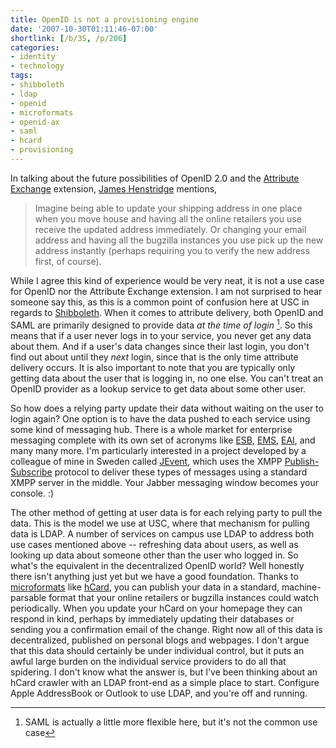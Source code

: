```yaml
---
title: OpenID is not a provisioning engine
date: '2007-10-30T01:11:46-07:00'
shortlink: [/b/3S, /p/206]
categories:
- identity
- technology
tags:
- shibboleth
- ldap
- openid
- microformats
- openid-ax
- saml
- hcard
- provisioning
---
```

In talking about the future possibilities of OpenID 2.0 and the [Attribute Exchange][ax] extension, [James Henstridge][]
mentions,

> Imagine being able to update your shipping address in one place when you move house and having all the online
> retailers you use receive the updated address immediately. Or changing your email address and having all the bugzilla
> instances you use pick up the new address instantly (perhaps requiring you to verify the new address first, of
> course).

[ax]: http://openid.net/specs/openid-attribute-exchange-1_0-07.html
[James Henstridge]: http://blogs.gnome.org/jamesh/2007/10/23/openid-20/

While I agree this kind of experience would be very neat, it is not a use case for OpenID nor the Attribute Exchange
extension.<!--more-->  I am not surprised to hear someone say this, as this is a common point of confusion here at USC
in regards to [Shibboleth][].  When it comes to attribute delivery, both OpenID and SAML are primarily designed to
provide data *at the time of login* [^1].  So this means that if a user never logs in to your service, you never get any
data about them.  And if a user's data changes since their last login, you don't find out about until they *next* login,
since that is the only time attribute delivery occurs.  It is also important to note that you are typically only getting
data about the user that is logging in, no one else.  You can't treat an OpenID provider as a lookup service to get data
about some other user.

[Shibboleth]: http://shibboleth.internet2.edu/
[^1]: SAML is actually a little more flexible here, but it's not the common use case

So how does a relying party update their data without waiting on the user to login again?  One option is to have the
data pushed to each service using some kind of messaging hub.  There is a whole market for enterprise messaging complete
with its own set of acronyms like [ESB][], [EMS][], [EAI][], and many many more.  I'm particularly interested in a
project developed by a colleague of mine in Sweden called [JEvent][], which uses the XMPP [Publish-Subscribe][pubsub]
protocol to deliver these types of messages using a standard XMPP server in the middle.  Your Jabber messaging window
becomes your console. :)

[ESB]: http://en.wikipedia.org/wiki/Enterprise_service_bus
[EMS]: http://en.wikipedia.org/wiki/Enterprise_messaging_system
[EAI]: http://en.wikipedia.org/wiki/Enterprise_application_integration
[JEvent]: https://web.archive.org/web/20071030/http://devel.it.su.se/pub/jsp/polopoly.jsp?d=1227
[pubsub]: http://www.xmpp.org/extensions/xep-0060.html

The other method of getting at user data is for each relying party to pull the data.  This is the model we use at USC,
where that mechanism for pulling data is LDAP.  A number of services on campus use LDAP to address both use cases
mentioned above -- refreshing data about users, as well as looking up data about someone other than the user who logged
in.  So what's the equivalent in the decentralized OpenID world?  Well honestly there isn't anything just yet but we
have a good foundation.  Thanks to [microformats][] like [hCard][], you can publish your data in a standard,
machine-parsable format that your online retailers or bugzilla instances could watch periodically.  When you update your
hCard on your homepage they can respond in kind, perhaps by immediately updating their databases or sending you a
confirmation email of the change.  Right now all of this data is decentralized, published on personal blogs and
webpages.  I don't argue that this data should certainly be under individual control, but it puts an awful large burden
on the individual service providers to do all that spidering.  I don't know what the answer is, but I've been thinking
about an hCard crawler with an LDAP front-end as a simple place to start.  Configure Apple AddressBook or Outlook to use
LDAP, and you're off and running.

[microformats]: http://microformats.org/
[hCard]: http://microformats.org/wiki/hcard

